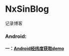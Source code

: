 # NxSinBlog

记录博客

### Android:
#### 一：[Android经纬度获取demo](https://github.com/nxSin/LocationAndroidDemo)
